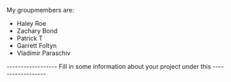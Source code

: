 My groupmembers are:
- Haley Roe
- Zachary Bond
- Patrick T
- Garrett Foltyn
- Vladimir Paraschiv

------------------ Fill in some information about your project under this ------------------

